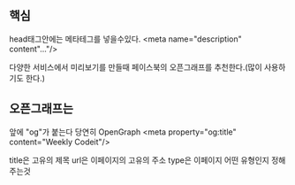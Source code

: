 ## 핵심
head태그안에는 메타테그를 넣을수있다.
\<meta name="description" content"..."/>

다양한 서비스에서 미리보기를 만들때 페이스북의 오픈그래프를 추천한다.(많이 사용하기도 한다.)

## 오픈그래프는
앞에 "og"가 붙는다 당연히 OpenGraph
\<meta property="og:title" content="Weekly Codeit"/>

title은 고유의 제목
url은 이페이지의 고유의 주소
type은 이페이지 어떤 유형인지 정해주는것